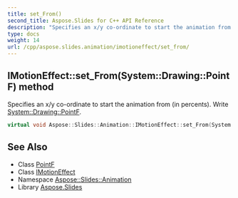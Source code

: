 ```yaml
---
title: set_From()
second_title: Aspose.Slides for C++ API Reference
description: "Specifies an x/y co-ordinate to start the animation from (in percents). Write System::Drawing::PointF."
type: docs
weight: 14
url: /cpp/aspose.slides.animation/imotioneffect/set_from/
---
```

## IMotionEffect::set_From(System::Drawing::PointF) method


Specifies an x/y co-ordinate to start the animation from (in percents). Write [System::Drawing::PointF](../../../system.drawing/pointf/).

```cpp
virtual void Aspose::Slides::Animation::IMotionEffect::set_From(System::Drawing::PointF value)=0
```

## See Also

* Class [PointF](../../system.drawing/pointf/)
* Class [IMotionEffect](./)
* Namespace [Aspose::Slides::Animation](../)
* Library [Aspose.Slides](../../)